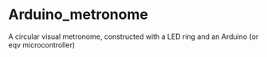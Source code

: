 # Arduino_metronome
A circular visual metronome, constructed with a LED ring and an Arduino (or eqv microcontroller)
